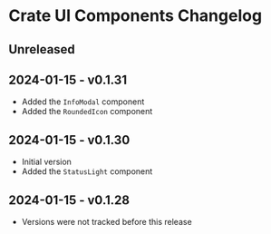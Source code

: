 # Crate UI Components Changelog

## Unreleased

## 2024-01-15 - v0.1.31

- Added the `InfoModal` component
- Added the `RoundedIcon` component

## 2024-01-15 - v0.1.30

- Initial version
- Added the `StatusLight` component

## 2024-01-15 - v0.1.28

- Versions were not tracked before this release
